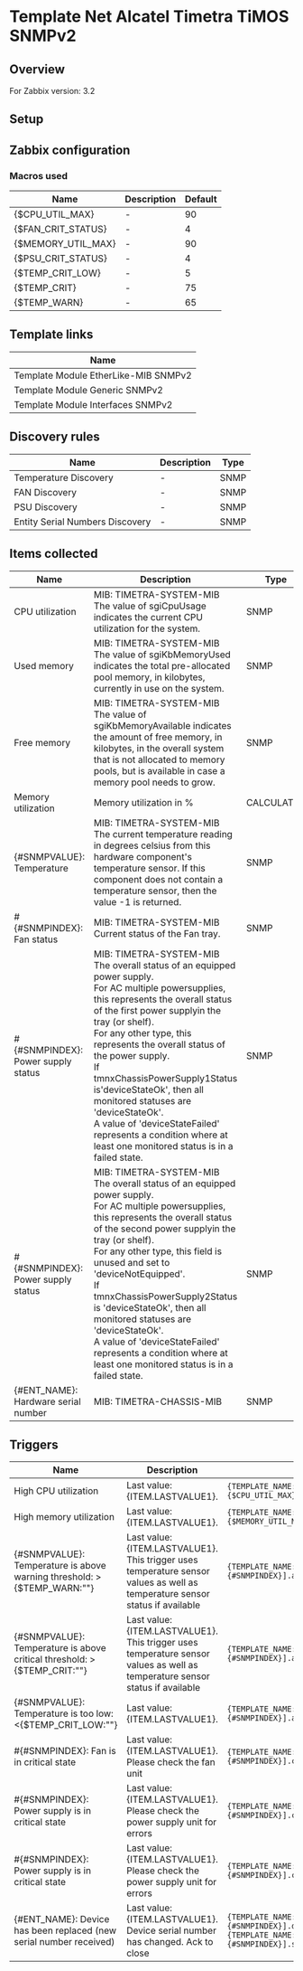 
# Template Net Alcatel Timetra TiMOS SNMPv2

## Overview

For Zabbix version: 3.2  

## Setup


## Zabbix configuration


### Macros used

|Name|Description|Default|
|----|-----------|-------|
|{$CPU_UTIL_MAX}|-|90|
|{$FAN_CRIT_STATUS}|-|4|
|{$MEMORY_UTIL_MAX}|-|90|
|{$PSU_CRIT_STATUS}|-|4|
|{$TEMP_CRIT_LOW}|-|5|
|{$TEMP_CRIT}|-|75|
|{$TEMP_WARN}|-|65|

## Template links

|Name|
|----|
|Template Module EtherLike-MIB SNMPv2|
|Template Module Generic SNMPv2|
|Template Module Interfaces SNMPv2|

## Discovery rules

|Name|Description|Type|
|----|-----------|----|
|Temperature Discovery|-|SNMP|
|FAN Discovery|-|SNMP|
|PSU Discovery|-|SNMP|
|Entity Serial Numbers Discovery|-|SNMP|

## Items collected

|Name|Description|Type|
|----|-----------|----|
|CPU utilization|MIB: TIMETRA-SYSTEM-MIB</br>The value of sgiCpuUsage indicates the current CPU utilization for the system.|SNMP|
|Used memory|MIB: TIMETRA-SYSTEM-MIB</br>The value of sgiKbMemoryUsed indicates the total pre-allocated pool memory, in kilobytes, currently in use on the system.|SNMP|
|Free memory|MIB: TIMETRA-SYSTEM-MIB</br>The value of sgiKbMemoryAvailable indicates the amount of free memory, in kilobytes, in the overall system that is not allocated to memory pools, but is available in case a memory pool needs to grow.|SNMP|
|Memory utilization|Memory utilization in %|CALCULATED|
|{#SNMPVALUE}: Temperature|MIB: TIMETRA-SYSTEM-MIB</br>The current temperature reading in degrees celsius from this hardware component's temperature sensor.  If this component does not contain a temperature sensor, then the value -1 is returned.|SNMP|
|#{#SNMPINDEX}: Fan status|MIB: TIMETRA-SYSTEM-MIB</br>Current status of the Fan tray.|SNMP|
|#{#SNMPINDEX}: Power supply status|MIB: TIMETRA-SYSTEM-MIB</br>The overall status of an equipped power supply. </br>For AC multiple powersupplies, this represents the overall status of the first power supplyin the tray (or shelf).</br>For any other type, this represents the overall status of the power supply.</br>If tmnxChassisPowerSupply1Status is'deviceStateOk', then all monitored statuses are 'deviceStateOk'.</br>A value of 'deviceStateFailed' represents a condition where at least one monitored status is in a failed state.</br>|SNMP|
|#{#SNMPINDEX}: Power supply status|MIB: TIMETRA-SYSTEM-MIB</br>The overall status of an equipped power supply.</br>For AC multiple powersupplies, this represents the overall status of the second power supplyin the tray (or shelf).</br>For any other type, this field is unused and set to 'deviceNotEquipped'.</br>If tmnxChassisPowerSupply2Status is 'deviceStateOk', then all monitored statuses are 'deviceStateOk'.</br>A value of 'deviceStateFailed' represents a condition where at least one monitored status is in a failed state.</br>|SNMP|
|{#ENT_NAME}: Hardware serial number|MIB: TIMETRA-CHASSIS-MIB</br>|SNMP|


## Triggers

|Name|Description|Expression|Severity|
|----|-----------|----|----|
|High CPU utilization|Last value: {ITEM.LASTVALUE1}.|`{TEMPLATE_NAME:system.cpu.util[sgiCpuUsage.0].avg(5m)}>{$CPU_UTIL_MAX}`|AVERAGE|
|High memory utilization|Last value: {ITEM.LASTVALUE1}.|`{TEMPLATE_NAME:vm.memory.pused[vm.memory.pused.0].avg(5m)}>{$MEMORY_UTIL_MAX}`|AVERAGE|
|{#SNMPVALUE}: Temperature is above warning threshold: >{$TEMP_WARN:""}|Last value: {ITEM.LASTVALUE1}.</br>This trigger uses temperature sensor values as well as temperature sensor status if available|`{TEMPLATE_NAME:sensor.temp.value[tmnxHwTemperature.{#SNMPINDEX}].avg(5m)}>{$TEMP_WARN:""}`|WARNING|
|{#SNMPVALUE}: Temperature is above critical threshold: >{$TEMP_CRIT:""}|Last value: {ITEM.LASTVALUE1}.</br>This trigger uses temperature sensor values as well as temperature sensor status if available|`{TEMPLATE_NAME:sensor.temp.value[tmnxHwTemperature.{#SNMPINDEX}].avg(5m)}>{$TEMP_CRIT:""}`|HIGH|
|{#SNMPVALUE}: Temperature is too low: <{$TEMP_CRIT_LOW:""}|Last value: {ITEM.LASTVALUE1}.|`{TEMPLATE_NAME:sensor.temp.value[tmnxHwTemperature.{#SNMPINDEX}].avg(5m)}<{$TEMP_CRIT_LOW:""}`|AVERAGE|
|#{#SNMPINDEX}: Fan is in critical state|Last value: {ITEM.LASTVALUE1}.</br>Please check the fan unit|`{TEMPLATE_NAME:sensor.fan.status[tmnxChassisFanOperStatus.{#SNMPINDEX}].count(#1,{$FAN_CRIT_STATUS},eq)}=1`|AVERAGE|
|#{#SNMPINDEX}: Power supply is in critical state|Last value: {ITEM.LASTVALUE1}.</br>Please check the power supply unit for errors|`{TEMPLATE_NAME:sensor.psu.status[tmnxChassisPowerSupply1Status.{#SNMPINDEX}].count(#1,{$PSU_CRIT_STATUS},eq)}=1`|AVERAGE|
|#{#SNMPINDEX}: Power supply is in critical state|Last value: {ITEM.LASTVALUE1}.</br>Please check the power supply unit for errors|`{TEMPLATE_NAME:sensor.psu.status[tmnxChassisPowerSupply2Status.{#SNMPINDEX}].count(#1,{$PSU_CRIT_STATUS},eq)}=1`|AVERAGE|
|{#ENT_NAME}: Device has been replaced (new serial number received)|Last value: {ITEM.LASTVALUE1}.</br>Device serial number has changed. Ack to close|`{TEMPLATE_NAME:system.hw.serialnumber[tmnxHwSerialNumber.{#SNMPINDEX}].diff()}=1 and {TEMPLATE_NAME:system.hw.serialnumber[tmnxHwSerialNumber.{#SNMPINDEX}].strlen()}>0`|INFO|


